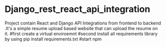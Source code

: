 # Django_rest_react_api_integration
Project contain React and Django API Integrations from frontend to backend .It's a simple resume upload based website that can upload the resume on it.
#first create a virtual enviroemnt
#second install all requirements library by using pip install requirements.txt
#start npm
